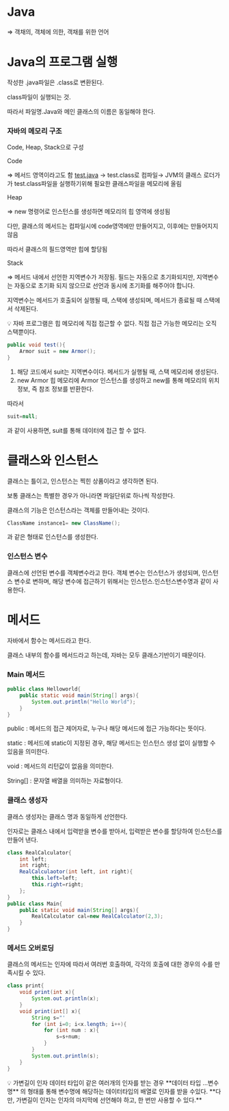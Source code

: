 # Java

⇒ 객채의, 객체에 의한, 객채를 위한 언어

# Java의 프로그램 실행

작성한 .java파일은 .class로 변환된다.

class파일이 실행되는 것.

따라서 파일명.Java와 메인 클래스의 이름은 동일해야 한다.

### 자바의 메모리 구조

Code, Heap, Stack으로 구성

Code

⇒ 메서드 영역이라고도 함 [test.java](http://test.java) → test.class로 컴파일→ JVM의 클래스 로더가 가 test.class파일을 실행하기위해 필요한 클래스파일을 메모리에 올림

Heap

⇒ new 명령어로 인스턴스를 생성하면 메모리의 힙 영역에 생성됨

다만, 클래스의 메서드는 컴파일시에 code영역에만 만들어지고, 이후에는 만들어지지 않음

따라서 클래스의 필드영역만 힙에 할당됨

Stack

⇒ 메서드 내에서 선언한 지역변수가 저장됨. 필드는 자동으로 초기화되지만, 지역변수는 자동으로 초기화 되지 않으므로 선언과 동시에 초기화를 해주어야 합니다.

지역변수는 메서드가 호출되어 실행될 때, 스택에 생성되며, 메서드가 종료될 때 스택에서 삭제된다.

<aside>
💡 자바 프로그램은 힙 메모리에 직접 접근할 수 없다. 직접 접근 가능한 메모리는 오직 스택뿐이다.

</aside>

```java
public void test(){
	Armor suit = new Armor();
}
```

1. 해당 코드에서 suit는 지역변수이다. 메서드가 실행될 때, 스택 메모리에 생성된다.
2. new Armor 힙 메모리에 Armor 인스턴스를 생성하고 new를 통해 메모리의 위치정보, 즉 참조 정보를 반환한다.

따라서 

```java
suit=null;
```

과 같이 사용하면, suit를 통해 데이터에 접근 할 수 없다.

# 클래스와 인스턴스

클래스는 틀이고, 인스턴스는 찍힌 상품이라고 생각하면 된다.

보통 클래스는 특별한 경우가 아니라면 파일단위로 하나씩 작성한다.

클래스의 기능은 인스턴스라는 객체를 만들어내는 것이다.

```java
ClassName instance1= new ClassName();
```

과 같은 형태로 인스턴스를 생성한다.

### 인스턴스 변수

클래스에 선언된 변수를 객체변수라고 한다. 객체 변수는 인스턴스가 생성되며, 인스턴스 변수로 변하며, 해당 변수에 접근하기 위해서는 인스턴스.인스턴스변수명과 같이 사용한다.

# 메서드

자바에서 함수는 메서드라고 한다.

클래스 내부의 함수를 메서드라고 하는데, 자바는 모두 클래스기반이기 때문이다.

### Main 메서드

```java
public class Helloworld{
	public static void main(String[] args){
		System.out.println("Hello World");
	}
}
```

public : 메서드의 접근 제어자로, 누구나 해당 메서드에 접근 가능하다는 뜻이다.

static : 메서드에 static이 지정된 경우, 해당 메서드는 인스턴스 생성 없이 실행할 수 있음을 의미한다.

void : 메서드의 리턴값이 없음을 의미한다.

String[] : 문자열 배열을 의미하는 자료형이다.

### 클래스 생성자

클래스 생성자는 클래스 명과 동일하게 선언한다.

인자로는 클래스 내에서 입력받을 변수를 받아서, 입력받은 변수를 할당하여 인스턴스를 만들어 낸다.

```java
class RealCalculator{
	int left;
	int right;
	RealCalculaotor(int left, int right){
		this.left=left;
		this.right=right;
	};
}
public class Main{
	public static void main(String[] args){
		RealCalculator cal=new RealCalculator(2,3);
	}
}
```

### 메서드 오버로딩

클래스의 메서드는 인자에 따라서 여러번 호출하여, 각각의 호출에 대한 경우의 수를 만족시킬 수 있다.

```java
class print{
	void print(int x){
		System.out.println(x);
	}
	void print(int[] x){
		String s="'
		for (int i=0; i<x.length; i++){
			for (int num : x){
				s=s+num;
			}
		}
		System.out.println(s);
	}
}
```

<aside>
💡 가변길이 인자
데이터 타입이 같은 여러개의 인자를 받는 경우
**데이터 타입 …변수명** 
의 형태를 통해 변수명에 해당하는 데이터타입의 배열로 인자를 받을 수있다.
**다만, 가변길이 인자는 인자의 마지막에 선언해야 하고, 한 번만 사용할 수 있다.**

</aside>